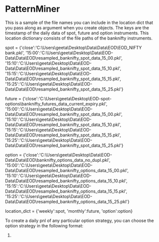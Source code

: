 # PatternMiner

This is a sample of the file names you can include in the location dict that you pass along as argument when you create objects.
The keys are the timestamp of the daily data of spot, future and option instruments. This location dictionary consists of the file paths of the banknifty instruments. 

spot = {'close':'C:\\Users\\geeta\\Desktop\\Data\\Data\\EOD\\EOD_NIFTY bank.pkl',
        '15:00':'C:\\Users\\geeta\\Desktop\\Data\\EOD-Data\\Data\\EOD\\resampled_banknifty_spot_data_15_00.pkl',
        '15:10':'C:\\Users\\geeta\\Desktop\\Data\\EOD-Data\\Data\\EOD\\resampled_banknifty_spot_data_15_10.pkl',
        '15:15':'C:\\Users\\geeta\\Desktop\\Data\\EOD-Data\\Data\\EOD\\resampled_banknifty_spot_data_15_15.pkl',
        '15:25':'C:\\Users\\geeta\\Desktop\\Data\\EOD-Data\\Data\\EOD\\resampled_banknifty_spot_data_15_25.pkl'}

future = {'close':'C:\\Users\\geeta\\Desktop\\EOD-spot-options\\banknifty_futures_data_current_expiry.pkl',
        '15:00':'C:\\Users\\geeta\\Desktop\\Data\\EOD-Data\\Data\\EOD\\resampled_banknifty_spot_data_15_00.pkl',
        '15:10':'C:\\Users\\geeta\\Desktop\\Data\\EOD-Data\\Data\\EOD\\resampled_banknifty_spot_data_15_10.pkl',
        '15:15':'C:\\Users\\geeta\\Desktop\\Data\\EOD-Data\\Data\\EOD\\resampled_banknifty_spot_data_15_15.pkl',
        '15:25':'C:\\Users\\geeta\\Desktop\\Data\\EOD-Data\\Data\\EOD\\resampled_banknifty_spot_data_15_25.pkl'}

option = {'close':'C:\\Users\\geeta\\Desktop\\Data\\EOD-Data\\Data\\EOD\\banknifty_options_data_no_dupl.pkl',
          '15:00':'C:\\Users\\geeta\\Desktop\\Data\\EOD-Data\\Data\\EOD\\resampled_banknifty_options_data_15_00.pkl',
          '15:10':'C:\\Users\\geeta\\Desktop\\Data\\EOD-Data\\Data\\EOD\\resampled_banknifty_options_data_15_10.pkl',
          '15:15':'C:\\Users\\geeta\\Desktop\\Data\\EOD-Data\\Data\\EOD\\resampled_banknifty_options_data_15_15.pkl',
          '15:25':'C:\\Users\\geeta\\Desktop\\Data\\EOD-Data\\Data\\EOD\\resampled_banknifty_options_data_15_25.pkl'}

location_dict = {'weekly':spot, 'monthly':future, 'option':option}


To create a daily pnl of any particular option strategy, you can choose the option strategy in the following format:

1) 
